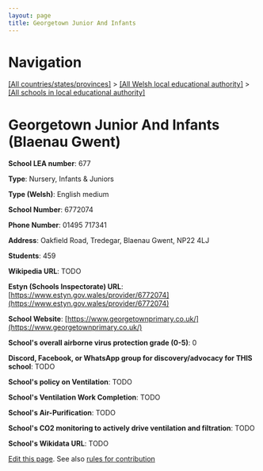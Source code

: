 ```yaml
---
layout: page
title: Georgetown Junior And Infants
---
```

# Navigation

[[All countries/states/provinces]](../../..) > [[All Welsh local educational authority]](../..) > [[All schools in local educational authority]](..)

# Georgetown Junior And Infants (Blaenau Gwent)

**School LEA number**: 677

**Type**: Nursery, Infants & Juniors

**Type (Welsh)**: English medium

**School Number**: 6772074

**Phone Number**: 01495 717341

**Address**: Oakfield Road, Tredegar, Blaenau Gwent, NP22 4LJ

**Students**: 459

**Wikipedia URL**: TODO

**Estyn (Schools Inspectorate) URL**: [https://www.estyn.gov.wales/provider/6772074](https://www.estyn.gov.wales/provider/6772074)

**School Website**: [https://www.georgetownprimary.co.uk/](https://www.georgetownprimary.co.uk/)

**School's overall airborne virus protection grade (0-5)**: 0

**Discord, Facebook, or WhatsApp group for discovery/advocacy for THIS school**: TODO

**School's policy on Ventilation**: TODO

**School's Ventilation Work Completion**: TODO

**School's Air-Purification**: TODO

**School's CO2 monitoring to actively drive ventilation and filtration**: TODO

**School's Wikidata URL**: TODO




[Edit this page](https://github.com/ventilate-schools/Wales/edit/prif/./Blaenau_Gwent/Georgetown_Junior_And_Infants.md). See also [rules for contribution](../../../contribution-rules/)